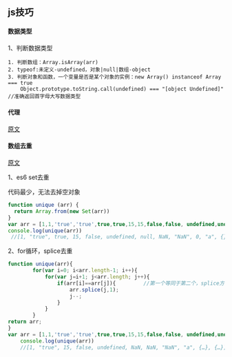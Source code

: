 ## js技巧

#### 数据类型

1、判断数据类型
```
1. 判断数组：Array.isArray(arr)
2. typeof:未定义-undefined，对象|null|数组-object
3. 判断对象和函数，一个变量是否是某个对象的实例：new Array() instanceof Array === true
    Object.prototype.toString.call(undefined) === "[object Undefined]" //准确返回首字母大写数据类型
```

#### 代理

[原文](https://segmentfault.com/a/1190000016468988)

#### 数组去重

[原文](https://segmentfault.com/a/1190000016418021)

1、es6 set去重

代码最少，无法去掉空对象
```js
function unique (arr) {
  return Array.from(new Set(arr))
}
var arr = [1,1,'true','true',true,true,15,15,false,false, undefined,undefined, null,null, NaN, NaN,'NaN', 0, 0, 'a', 'a',{},{}];
console.log(unique(arr))
 //[1, "true", true, 15, false, undefined, null, NaN, "NaN", 0, "a", {}, {}]
```

2、for循环，splice去重
```js
function unique(arr){
        for(var i=0; i<arr.length-1; i++){
            for(var j=i+1; j<arr.length; j++){
                if(arr[i]==arr[j]){         //第一个等同于第二个，splice方法删除第二个
                    arr.splice(j,1);
                    j--;
                }
            }
        }
return arr;
}
var arr = [1,1,'true','true',true,true,15,15,false,false, undefined,undefined, null,null, NaN, NaN,'NaN', 0, 0, 'a', 'a',{},{}];
    console.log(unique(arr))
    //[1, "true", 15, false, undefined, NaN, NaN, "NaN", "a", {…}, {…}]     //NaN和{}没有去重，两个null直接消失了
```
